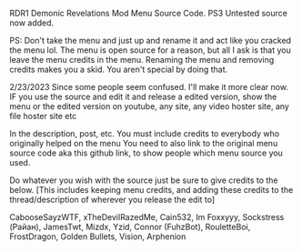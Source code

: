 RDR1 Demonic Revelations Mod Menu Source Code.
PS3 Untested source now added.

PS: Don't take the menu and just up and rename it and act like you cracked the menu lol. The menu is open source for a reason, but all I ask is that you leave the menu credits in the menu. Renaming the menu and removing credits makes you a skid. You aren't special by doing that.


2/23/2023
Since some people seem confused. I'll make it more clear now.
IF you use the source and edit it and release a edited version, show the menu or the edited version on youtube, any site, any video hoster site, any file hoster site etc

In the description, post, etc. You must include credits to everybody who originally helped on the menu
You need to also link to the original menu source code aka this github link, to show people which menu source you used.


Do whatever you wish with the source just be sure to give credits to the below. [This includes keeping menu credits, and adding these credits to the thread/description of wherever you release the edit to]

CabooseSayzWTF, xTheDevilRazedMe, Cain532, Im Foxxyyy, Sockstress (Райан), JamesTwt, Mizdx, Yzid, Connor (FuhzBot), RouletteBoi, FrostDragon, Golden Bullets, Vision, Arphenion
